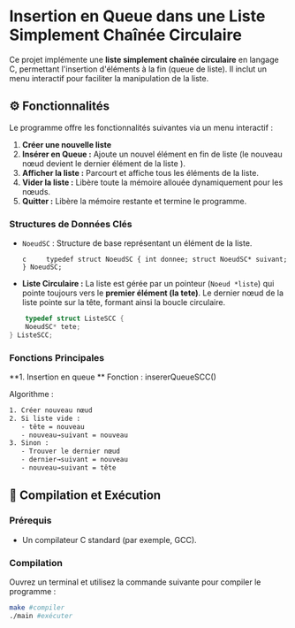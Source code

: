 # Insertion en Queue dans une Liste Simplement Chaînée Circulaire

Ce projet implémente une **liste simplement chaînée circulaire** en
langage C, permettant l'insertion d'éléments  à la fin (queue de liste). Il inclut un menu interactif pour
faciliter la manipulation de la liste.

## ⚙️ Fonctionnalités

Le programme offre les fonctionnalités suivantes via un menu interactif
:

1.  **Créer une nouvelle liste**
2.  **Insérer en Queue :** Ajoute un nouvel élément en fin de  liste
    (le nouveau nœud devient le dernier élément de la liste ).
3.  **Afficher la liste :** Parcourt et affiche tous les éléments de la
    liste. 
4.  **Vider la liste :** Libère toute la mémoire allouée dynamiquement
    pour les nœuds.
5.  **Quitter :** Libère la mémoire restante et termine le programme.


### Structures de Données Clés

-   `NoeudSC` : Structure de base représentant un élément de la liste.
   
    `c     typedef struct NoeudSC {
    int donnee;
    struct NoeudSC* suivant;
} NoeudSC;`


-   **Liste Circulaire :** La liste est gérée par un pointeur
    (`Noeud *liste`) qui pointe toujours vers le **premier élément (la  tete)**. Le dernier nœud de la liste pointe sur la tête, formant
    ainsi la boucle circulaire.

```c
    typedef struct ListeSCC {
    NoeudSC* tete;
} ListeSCC;
```

### Fonctions Principales

**1. Insertion en queue **
Fonction : insererQueueSCC()

Algorithme : 
```bash
1. Créer nouveau nœud
2. Si liste vide :
   - tête = nouveau
   - nouveau→suivant = nouveau
3. Sinon :
   - Trouver le dernier nœud
   - dernier→suivant = nouveau
   - nouveau→suivant = tête
```

## 🚀 Compilation et Exécution

### Prérequis

-   Un compilateur C standard (par exemple, GCC).

### Compilation

Ouvrez un terminal et utilisez la commande suivante pour compiler le
programme :

```bash
make #compiler
./main #exécuter
```
